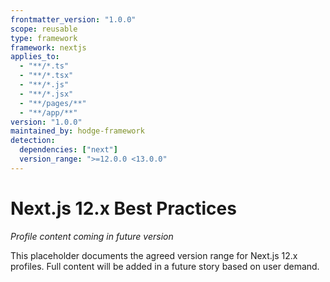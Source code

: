 ```yaml
---
frontmatter_version: "1.0.0"
scope: reusable
type: framework
framework: nextjs
applies_to:
  - "**/*.ts"
  - "**/*.tsx"
  - "**/*.js"
  - "**/*.jsx"
  - "**/pages/**"
  - "**/app/**"
version: "1.0.0"
maintained_by: hodge-framework
detection:
  dependencies: ["next"]
  version_range: ">=12.0.0 <13.0.0"
---
```


# Next.js 12.x Best Practices

*Profile content coming in future version*

This placeholder documents the agreed version range for Next.js 12.x profiles.
Full content will be added in a future story based on user demand.

